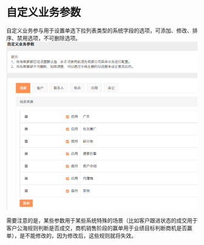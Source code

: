 # 自定义业务参数

自定义业务参与用于设置单选下拉列表类型的系统字段的选项，可添加、修改、排序、禁用选项，不可删除选项。![](/assets/lix自定义8.png)

需要注意的是，某些参数用于某些系统特殊的场景（比如客户跟进状态的成交用于客户公海规则判断是否成交，商机销售阶段的赢单用于业绩目标判断商机是否赢单），是不能修改的，因为修改后，这些规则就将失效。

